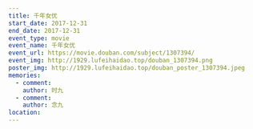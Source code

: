 ```yaml
---
title: 千年女优
start_date: 2017-12-31
end_date: 2017-12-31
event_type: movie
event_name: 千年女优
event_url: https://movie.douban.com/subject/1307394/
event_img: http://1929.lufeihaidao.top/douban_1307394.png
poster_img: http://1929.lufeihaidao.top/douban_poster_1307394.jpeg
memories:
  - comment: 
    author: 时九
  - comment: 
    author: 念九
location: 
---
```

